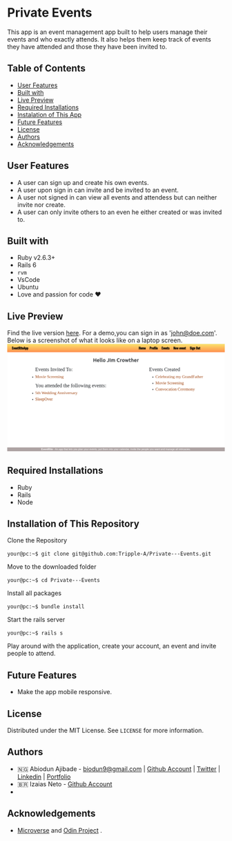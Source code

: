 # Private Events

This app is an event management app built to help users manage their events and who exactly attends. It also helps them keep track of events they have attended and those they have been invited to.

## Table of Contents

* [User Features](#user-features)
* [Built with](#built-with)
* [Live Preview](#live-preview)
* [Required Installations](#required-installations)
* [Instalation of This App](#instalation)
* [Future Features](#future-features)
* [License](#license)
* [Authors](#authors)
* [Acknowledgements](#acknowledgements)

<!-- User features -->
## User Features
* A user can sign up and create his own events.
* A user upon sign in can invite and be invited to an event.
* A user not signed in can view all events and attendess but can neither invite nor create.
* A user can only invite others to an even he either created or was invited to.

<!-- BUILT wITH -->
## Built with
* Ruby v2.6.3+
* Rails 6
* `rvm`
* VsCode
* Ubuntu
* Love and passion for code ❤️

<!-- LIVE PREVIEW -->
## Live Preview
Find the live version [here](https://eventritte.herokuapp.com/). 
For a demo,you can sign in as 'john@doe.com'.
Below is a screenshot of what it looks like on a laptop screen.
![Image](/app/assets/images/event.png)

<!-- REQUIRED INSTALLATION -->
## Required Installations
* Ruby
* Rails
* Node

<!-- INSTALLATION -->
## Installation of This Repository
Clone the Repository

```Shell
your@pc:~$ git clone git@github.com:Tripple-A/Private---Events.git
```

Move to the downloaded folder

```Shell
your@pc:~$ cd Private---Events
```

Install all packages

```Shell
your@pc:~$ bundle install
```

Start the rails server

```Shell
your@pc:~$ rails s
```
          
Play around with the application, create your account, an event and invite people to attend.

<!-- Future features -->
## Future Features
* Make the app mobile responsive.

## License

Distributed under the MIT License. See `LICENSE` for more information.

<!-- AUTHORS -->
## Authors
* 🇳🇬  Abiodun Ajibade - biodun9@gmail.com | [Github Account](https://github.com/Tripple-A) | [Twitter](https://twitter.com/AbiodunAjibade3) | [Linkedin](https://linkedin.com/in/abiodun-ajibade) | [Portfolio](https://abiodun-ajibade.netlify.app/)
* 🇧🇷 Izaias Neto - [Github Account](https://www.github.com/izaiasneto4)
*

<!-- ACKNOWLEDGEMENTS -->
## Acknowledgements

* <a href="https://www.microverse.org/"> Microverse</a>  and <a href="https://www.theodinproject.com/"> Odin Project</a> .


                      
